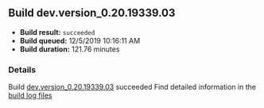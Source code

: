 ## Build dev.version_0.20.19339.03
- **Build result:** `succeeded`
- **Build queued:** 12/5/2019 10:16:11 AM
- **Build duration:** 121.76 minutes
### Details
Build [dev.version_0.20.19339.03](https://winappstudio.visualstudio.com/web/build.aspx?pcguid=a4ef43be-68ce-4195-a619-079b4d9834c2&builduri=vstfs%3a%2f%2f%2fBuild%2fBuild%2f32201) succeeded
Find detailed information in the [build log files]()
